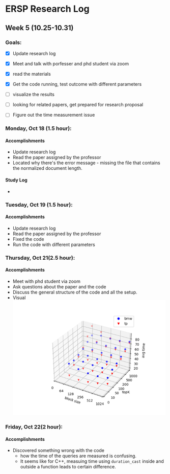 # ERSP Research Log
## Week 5 (10.25-10.31)
### Goals:

- [x] Update research log
- [x] Meet and talk with porfesser and phd student via zoom
- [x] read the materials
- [x] Get the code running, test outcome with different parameters
- [ ] visualize the results
- [ ] looking for related papers, get prepared for research proposal
- [ ] Figure out the time measurement issue


### Monday, Oct 18 (1.5 hour):
#### Accomplishments
- Update research log
- Read the paper assigned by the professor
- Located why there's the error message - missing the file that contains the normalized document length.
#### Study Log
- 

### Tuesday, Oct 19 (1.5 hour):
#### Accomplishments
- Update research log
- Read the paper assigned by the professor
- Fixed the code
- Run the code with different parameters

### Thursday, Oct 21(2.5 hour):
#### Accomplishments
- Meet with phd student via zoom
- Ask questions about the paper and the code
- Discuss the general structure of the code and all the setup.
- Visual
![Outcome](/visual.png)

### Friday, Oct 22(2 hour):
#### Accomplishments
- Discovered something wrong with the code
  - how the time of the queries are measured is confusing.
  - It seems like for C++, measuing time using `duration_cast` inside and outside a function leads to certain difference.
